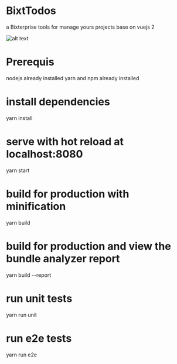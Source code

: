 # BixtTodos
a Bixterprise tools for manage yours projects base on vuejs 2

![alt text](./todos.png)

# Prerequis
nodejs already installed
yarn and npm already installed

# install dependencies
yarn install

# serve with hot reload at localhost:8080
yarn start

# build for production with minification
yarn build

# build for production and view the bundle analyzer report
yarn build --report

# run unit tests
yarn run unit

# run e2e tests
yarn run e2e
